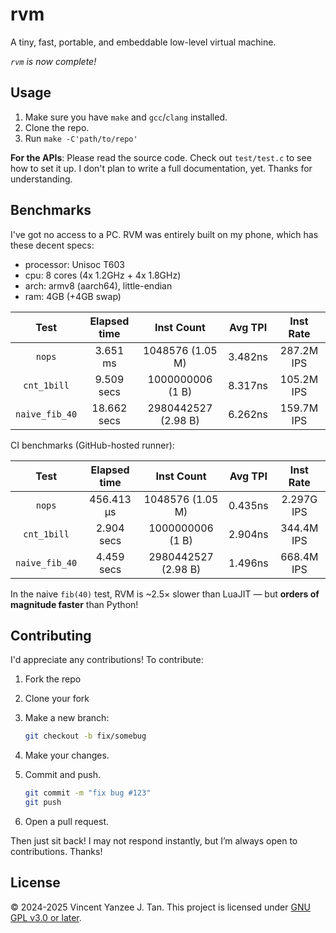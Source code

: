 # rvm

A tiny, fast, portable, and embeddable low-level virtual machine.

*`rvm` is now complete!*

## Usage

1. Make sure you have `make` and `gcc`/`clang` installed.
2. Clone the repo.
3. Run `make -C'path/to/repo'`

**For the APIs**: Please read the source code. Check out `test/test.c` to see
how to set it up. I don't plan to write a full documentation, yet. Thanks for
understanding.

## Benchmarks

I've got no access to a PC. RVM was entirely built on my phone, which has
these decent specs:

- processor: Unisoc  T603
- cpu: 8 cores (4x 1.2GHz + 4x 1.8GHz)
- arch: armv8 (aarch64), little-endian
- ram: 4GB (+4GB swap)

| Test           | Elapsed time | Inst Count          | Avg TPI | Inst Rate  |
| :------------: | :----------: | :-----------------: | :-----: | :--------: |
| `nops`         | 3.651 ms     | 1048576 (1.05 M)    | 3.482ns | 287.2M IPS |
| `cnt_1bill`    | 9.509 secs   | 1000000006 (1 B)    | 8.317ns | 105.2M IPS |
| `naive_fib_40` | 18.662 secs  | 2980442527 (2.98 B) | 6.262ns | 159.7M IPS |

CI benchmarks (GitHub-hosted runner):

| Test           | Elapsed time | Inst Count          | Avg TPI | Inst Rate  |
| :------------: | :----------: | :-----------------: | :-----: | :--------: |
| `nops`         | 456.413 μs   | 1048576 (1.05 M)    | 0.435ns | 2.297G IPS |
| `cnt_1bill`    | 2.904 secs   | 1000000006 (1 B)    | 2.904ns | 344.4M IPS |
| `naive_fib_40` | 4.459 secs   | 2980442527 (2.98 B) | 1.496ns | 668.4M IPS |

In the naive `fib(40)` test, RVM is ~2.5× slower than LuaJIT &mdash; but
**orders of magnitude faster** than Python!

## Contributing

I'd appreciate any contributions! To contribute:

1. Fork the repo
2. Clone your fork
3. Make a new branch:

    ```sh
    git checkout -b fix/somebug
    ```

4. Make your changes.
5. Commit and push.

    ```sh
    git commit -m "fix bug #123"
    git push
    ```

6. Open a pull request.

Then just sit back! I may not respond instantly, but I’m always open to
contributions. Thanks!

## License

&copy; 2024-2025 Vincent Yanzee J. Tan. This project is licensed under
[GNU GPL v3.0 or later](./COPYING).
